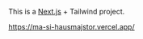 This is a [Next.js](https://nextjs.org/) + Tailwind project.


https://ma-si-hausmajstor.vercel.app/
